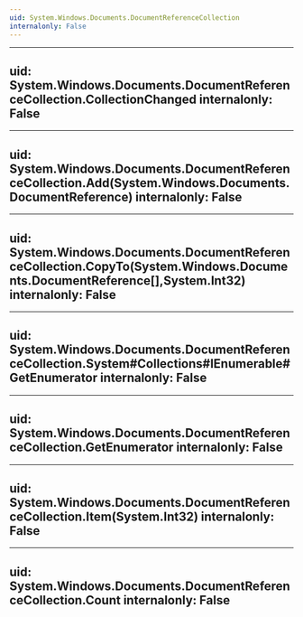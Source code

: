 ```yaml
---
uid: System.Windows.Documents.DocumentReferenceCollection
internalonly: False
---
```


---
uid: System.Windows.Documents.DocumentReferenceCollection.CollectionChanged
internalonly: False
---

---
uid: System.Windows.Documents.DocumentReferenceCollection.Add(System.Windows.Documents.DocumentReference)
internalonly: False
---

---
uid: System.Windows.Documents.DocumentReferenceCollection.CopyTo(System.Windows.Documents.DocumentReference[],System.Int32)
internalonly: False
---

---
uid: System.Windows.Documents.DocumentReferenceCollection.System#Collections#IEnumerable#GetEnumerator
internalonly: False
---

---
uid: System.Windows.Documents.DocumentReferenceCollection.GetEnumerator
internalonly: False
---

---
uid: System.Windows.Documents.DocumentReferenceCollection.Item(System.Int32)
internalonly: False
---

---
uid: System.Windows.Documents.DocumentReferenceCollection.Count
internalonly: False
---
